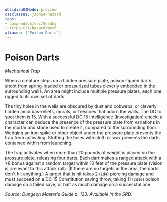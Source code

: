 ```yaml
---
obsidianUIMode: preview
cssclasses: json5e-hazard
tags:
- compendium/src/5e/dmg
- ttrpg-cli/hazard/mech
aliases: ["Poison Darts"]
---
```

# Poison Darts
*Mechanical Trap*  

When a creature steps on a hidden pressure plate, poison-tipped darts shoot from spring-loaded or pressurized tubes cleverly embedded in the surrounding walls. An area might include multiple pressure plates, each one rigged to its own set of darts.

The tiny holes in the walls are obscured by dust and cobwebs, or cleverly hidden amid bas-reliefs, murals, or frescoes that adorn the walls. The DC to spot them is 15. With a successful DC 15 Intelligence ([Investigation](/3-Mechanics/CLI/rules/skills.md#Investigation)) check, a character can deduce the presence of the pressure plate from variations in the mortar and stone used to create it, compared to the surrounding floor. Wedging an iron spike or other object under the pressure plate prevents the trap from activating. Stuffing the holes with cloth or wax prevents the darts contained within from launching.

The trap activates when more than 20 pounds of weight is placed on the pressure plate, releasing four darts. Each dart makes a ranged attack with a +8 bonus against a random target within 10 feet of the pressure plate (vision is irrelevant to this attack roll). (If there are no targets in the area, the darts don't hit anything.) A target that is hit takes 2 (`1d4`) piercing damage and must succeed on a DC 15 Constitution saving throw, taking 11 (`2d10`) poison damage on a failed save, or half as much damage on a successful one.

*Source: Dungeon Master's Guide p. 123. Available in the SRD.*